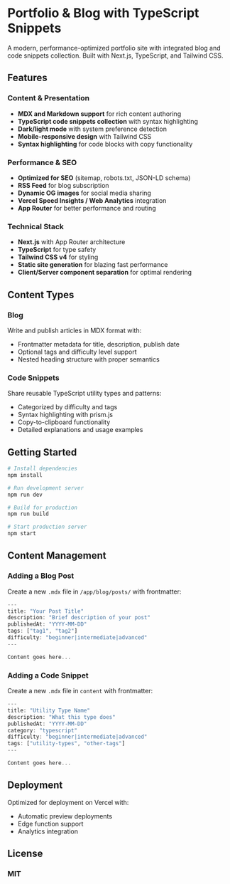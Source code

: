 # Portfolio & Blog with TypeScript Snippets

A modern, performance-optimized portfolio site with integrated blog and code snippets collection. Built with Next.js, TypeScript, and Tailwind CSS.

## Features

### Content & Presentation
- **MDX and Markdown support** for rich content authoring
- **TypeScript code snippets collection** with syntax highlighting
- **Dark/light mode** with system preference detection
- **Mobile-responsive design** with Tailwind CSS
- **Syntax highlighting** for code blocks with copy functionality

### Performance & SEO
- **Optimized for SEO** (sitemap, robots.txt, JSON-LD schema)
- **RSS Feed** for blog subscription
- **Dynamic OG images** for social media sharing
- **Vercel Speed Insights / Web Analytics** integration
- **App Router** for better performance and routing

### Technical Stack
- **Next.js** with App Router architecture
- **TypeScript** for type safety
- **Tailwind CSS v4** for styling
- **Static site generation** for blazing fast performance
- **Client/Server component separation** for optimal rendering

## Content Types

### Blog
Write and publish articles in MDX format with:
- Frontmatter metadata for title, description, publish date
- Optional tags and difficulty level support
- Nested heading structure with proper semantics

### Code Snippets
Share reusable TypeScript utility types and patterns:
- Categorized by difficulty and tags
- Syntax highlighting with prism.js
- Copy-to-clipboard functionality
- Detailed explanations and usage examples

## Getting Started

```bash
# Install dependencies
npm install

# Run development server
npm run dev

# Build for production
npm run build

# Start production server
npm start
```

## Content Management

### Adding a Blog Post

Create a new `.mdx` file in `/app/blog/posts/` with frontmatter:

```ts
---
title: "Your Post Title"
description: "Brief description of your post"
publishedAt: "YYYY-MM-DD"
tags: ["tag1", "tag2"]
difficulty: "beginner|intermediate|advanced"
---

Content goes here...
```

### Adding a Code Snippet

Create a new `.mdx` file in `content` with frontmatter:

```ts
---
title: "Utility Type Name"
description: "What this type does"
publishedAt: "YYYY-MM-DD"
category: "typescript"
difficulty: "beginner|intermediate|advanced"
tags: ["utility-types", "other-tags"]
---

Content goes here...
```

## Deployment

Optimized for deployment on Vercel with:

- Automatic preview deployments
- Edge function support
- Analytics integration

## License

### MIT
